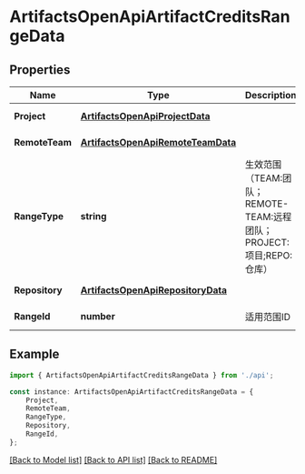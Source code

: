 # ArtifactsOpenApiArtifactCreditsRangeData


## Properties

Name | Type | Description | Notes
------------ | ------------- | ------------- | -------------
**Project** | [**ArtifactsOpenApiProjectData**](ArtifactsOpenApiProjectData.md) |  | [default to undefined]
**RemoteTeam** | [**ArtifactsOpenApiRemoteTeamData**](ArtifactsOpenApiRemoteTeamData.md) |  | [default to undefined]
**RangeType** | **string** | 生效范围（TEAM:团队；REMOTE-TEAM:远程团队；PROJECT:项目;REPO:仓库） | [default to '']
**Repository** | [**ArtifactsOpenApiRepositoryData**](ArtifactsOpenApiRepositoryData.md) |  | [default to undefined]
**RangeId** | **number** | 适用范围ID | [default to 0]

## Example

```typescript
import { ArtifactsOpenApiArtifactCreditsRangeData } from './api';

const instance: ArtifactsOpenApiArtifactCreditsRangeData = {
    Project,
    RemoteTeam,
    RangeType,
    Repository,
    RangeId,
};
```

[[Back to Model list]](../README.md#documentation-for-models) [[Back to API list]](../README.md#documentation-for-api-endpoints) [[Back to README]](../README.md)
